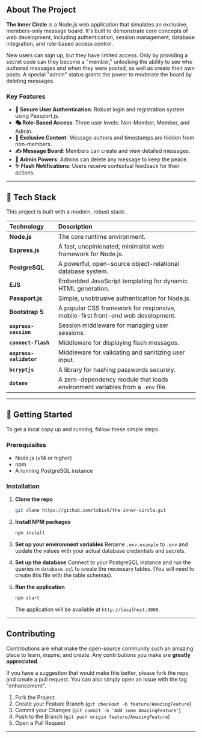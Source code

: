 
## About The Project

**The Inner Circle** is a Node.js web application that simulates an exclusive, members-only message board. It's built to demonstrate core concepts of web development, including authentication, session management, database integration, and role-based access control.

New users can sign up, but they have limited access. Only by providing a secret code can they become a "member," unlocking the ability to see who authored messages and when they were posted, as well as create their own posts. A special "admin" status grants the power to moderate the board by deleting messages.

### Key Features

- **🔐 Secure User Authentication**: Robust login and registration system using Passport.js.
- **🎭 Role-Based Access**: Three user levels: Non-Member, Member, and Admin.
- **🤫 Exclusive Content**: Message authors and timestamps are hidden from non-members.
- **✍️ Message Board**: Members can create and view detailed messages.
- **👑 Admin Powers**: Admins can delete any message to keep the peace.
- **✨ Flash Notifications**: Users receive contextual feedback for their actions.

---

## 🚀 Tech Stack

This project is built with a modern, robust stack:

| Technology              | Description                                                                     |
| :---------------------- | :------------------------------------------------------------------------------ |
| **Node.js**             | The core runtime environment.                                                   |
| **Express.js**          | A fast, unopinionated, minimalist web framework for Node.js.                    |
| **PostgreSQL**          | A powerful, open-source object-relational database system.                      |
| **EJS**                 | Embedded JavaScript templating for dynamic HTML generation.                     |
| **Passport.js**         | Simple, unobtrusive authentication for Node.js.                                 |
| **Bootstrap 5**         | A popular CSS framework for responsive, mobile-first front-end web development. |
| **`express-session`**   | Session middleware for managing user sessions.                                  |
| **`connect-flash`**     | Middleware for displaying flash messages.                                       |
| **`express-validator`** | Middleware for validating and sanitizing user input.                            |
| **`bcryptjs`**          | A library for hashing passwords securely.                                       |
| **`dotenv`**            | A zero-dependency module that loads environment variables from a `.env` file.   |

---

## 🏁 Getting Started

To get a local copy up and running, follow these simple steps.

### Prerequisites

- Node.js (v14 or higher)
- npm
- A running PostgreSQL instance

### Installation

1.  **Clone the repo**
    ```sh
    git clone https://github.com/txbish/the-inner-circle.git
    ```
2.  **Install NPM packages**
    ```sh
    npm install
    ```
3.  **Set up your environment variables**
    Rename `.env.example` to `.env` and update the values with your actual database credentials and secrets.

4.  **Set up the database**
    Connect to your PostgreSQL instance and run the queries in `database.sql` to create the necessary tables. (You will need to create this file with the table schemas).

5.  **Run the application**
    ```sh
    npm start
    ```
    The application will be available at `http://localhost:3000`.

---

## Contributing

Contributions are what make the open-source community such an amazing place to learn, inspire, and create. Any contributions you make are **greatly appreciated**.

If you have a suggestion that would make this better, please fork the repo and create a pull request. You can also simply open an issue with the tag "enhancement".

1.  Fork the Project
2.  Create your Feature Branch (`git checkout -b feature/AmazingFeature`)
3.  Commit your Changes (`git commit -m 'Add some AmazingFeature'`)
4.  Push to the Branch (`git push origin feature/AmazingFeature`)
5.  Open a Pull Request

---